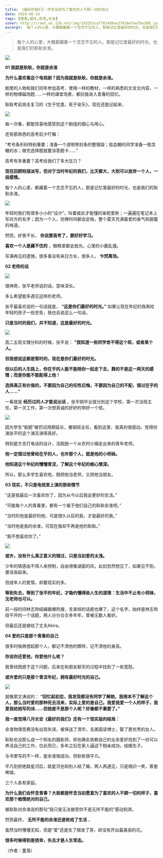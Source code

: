 ```yaml
---
title: 《最好的我们》：怀念当初为了喜欢的人不顾一切的自己
date: 2019-06-24
tags: [情感,娱乐,影视,社会]
cover: http://crawl.ws.126.net/img/183353ca77814d9ae37616e7ee7be208.jpg
excerpt:  每个人的心里，大概都藏着一个念念不忘的人，那是记忆里最好的时光，也是我们的耿耿余淮。  *
---
```

> 每个人的心里，大概都藏着一个念念不忘的人，那是记忆里最好的时光，也是我们的耿耿余淮。

![](http://crawl.ws.126.net/img/183353ca77814d9ae37616e7ee7be208.jpg)  

**01 我就是耿耿，你就是余淮**

**为什么喜欢看这个电视剧？因为我就是耿耿，你就是余淮。**

剧里的人物和我们同年参加高考，使用一样的教材，一样的熟悉的文言文内容，一样的物理磁场题……一样的课堂场景，都拉我进入青春的回忆。

耿耿考前突击复习的《生于忧患，死于安乐》，现在还能记起来，

![](http://crawl.ws.126.net/img/7ea775a53b8db1eba1d1be0135396879.jpg)  

每一次看，都能惊喜地感受到这个剧组的细心与用心。

还有那熟悉的高考前夕叮嘱：

“考号条形码特别重要；准备一个透明带封条的整理袋；低血糖的同学准备一瓶含糖的水；做完选择题就要涂答题卡……”

高考有多重要？高考给我们了多大压力？

**现在回顾轻描淡写，但对于当时年纪的我们，比天都大，大到可以放弃一个人，一段感情。**

每个人的心里，都藏着一个念念不忘的人，那是记忆里最好的时光，也是我们的耿耿余淮。

![](http://crawl.ws.126.net/img/ecb5619baa940a8f925128ab8f6e3c3c.jpg)  

年轻的我们有很多小小的“设计”，叫着彼此才能懂的亲昵爱称；一遍遍在笔记本上写对方的名字；因为一个人，仿佛时间都会定格，整个夏天充满着爱的香气和甜蜜的味道。

然而，好景不长， **你说要高考了，要好好学习。**

**喜欢一个人是藏不住的** ，眼睛里都会放光，心里的小鹿乱撞。

写满再见的遗憾，很多事没有来日方长，很多人， **乍然离场。**

**02 老师的话**

![](http://crawl.ws.126.net/img/c26c3ec26a1d7af447b3d2d1ed3b5f56.jpg)  

很神奇，张平老师说的话，意味深长。

多么希望能多遇见这样的老师。

张平最喜欢说的一句话就是， **“这是你们最好的时光。”** 如果让现在年纪的我再给年轻的孩子一些忠告，我也会说这么一句话。

**只是当时的我们，并不知道，这是最好的时光。**

![](http://crawl.ws.126.net/img/595f918b622d06b8230c22a438ea408f.jpg)  

高二五班文理分科的时候，张平说： **”我知道一些同学舍不得这个班，或者某个人。**

**但我想说这都是暂时的，现在是你们最好的时光。**

**但以后的人生路上，你在乎的人能不能陪你一起走下去，靠的不是这一两天的感情；而是你能不能配得上他！**

**选择真正有价值的，不要因为自己的任性后悔，不要因为自己的不配，错过在乎的人......“**

一看就是 **经历过的人才能说出话** ，张平刚毕业就分到这个学校，第一次当班主任，第一次工作，第一次想真诚的好好的带好一个班。

![](http://crawl.ws.126.net/img/02f590d2d6f3bc4922b516cee61a4783.jpg)  

因为学生“偷题”被罚试用期延长，撤销班主任，看到这里，我真的很感动，觉得扮演张平的这个演员演得真好。

特别是方言打电话的设计，活脱脱一个从农村小镇走出来的青年老师。

**他一定错过他曾经在乎的人，也许那个人，就是他的小师妹。**

**他知道这个年纪的懵懂青涩，了解这个年纪的痴心情深。**

所以，那么多学生喜欢他，既把他当老师，又把他当朋友。

**03 现实，不只是电视里上演的那些情节**

“这是我最后一次喜欢你了，因为从今以后我会更好的生活。”

“可能每个人的青春里，都有一个属于他们自己的耿耿余淮吧。”

“当时的他是最好的他，可是很久以后的我，才是最好的我。”

“当时他是我的余淮，可现在我却不再是他的耿耿。”

“我不想喜欢你了。”

![](http://crawl.ws.126.net/img/a784c379442569c35582e05f58484ffd.jpg)  

**或许，没有什么真正意义的错过，只是当初爱的太浅。**

少年的情感由不得人来控制，自由得像湖面的风，此刻忽然想见了，如果见不到，便沮丧起来。

但成年人的爱情，却要现实的多。

**等到失去，等到了张平的年纪，才隐约懂得些人生的道理：生活中不止有小师妹，沈老师也可以。**

前一段时间林志玲结婚踢爆热搜，言承旭的话题也爆了，这个名字，始终是林志玲绕不开的一个话题，两人分分合合多年年，曾被无数人看好。

但最后还是嫁给了丈夫Akira。

**04 爱的只是那个青春的自己**

很多时候再想起那个人，都记不清他的模样，记不清他的身高。

**你说你还爱他，你爱他什么呢？**

我曾经困惑于这个问题，后来在和朋友聊天的过程中找到了一些宽慰。

**或许爱的只是那个青涩年纪，拥有最好时光的自己。**

![](http://crawl.ws.126.net/img/324831592d078d6ccf4471aa1cf23445.jpg)  

就像窦文涛说的：
**“回忆起初恋，我发现都没有同学了解她，我根本不了解这个人，那么当时爱的那种死去活来，实际上爱的是自己。我爱我爱一个人的样子，我爱我给她写的诗……但她是不是那个人呢？好像都不重要了。”**

**我一直觉得八月长安《最好的我们》还有一个现实版的结局：**

余淮物理竞赛没有出现失误，被保送了清华，去美国读博士，娶了更优秀的女人。

耿耿也没那么成一个知名的摄影师，却也确实依赖自己的业余爱好找到了一份可以养活自己的工作，仅此而已，多年之后在家人逼迫下相亲成功，结婚生子。

与书里写的不一样，是余淮很成功，但耿耿很平凡。

平凡到拒绝路星河后，路星河也和别人结了婚，两人再遇见，只是相识一笑，客套唏嘘。

三个人各有家庭。

**为什么我们会怀念青春？大抵都是怀念当初愿意为了喜欢的人不顾一切的样子，喜欢那个痴情绝对的自己。**

被耿耿对余淮说的那句“我只是无法接受你不是无所不能的”感动到哭。

然而最终， **无所不能的余淮还是败给了生活** ，

虽然当时懵懂无知，但是“爱”还是生了根发了芽，却没有开出最美丽的花。

**很多时候得到是侥幸，失去才是人生常态。**

（作者：墨落）

